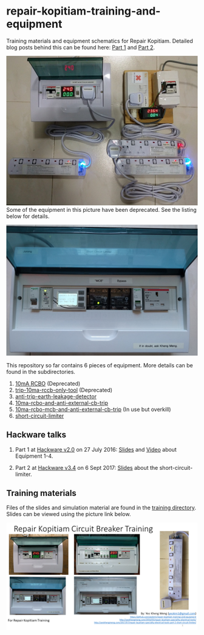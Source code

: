 # repair-kopitiam-training-and-equipment
Training materials and equipment schematics for Repair Kopitiam. Detailed blog posts behind this can be found here: [Part 1](http://yeokhengmeng.com/2016/05/repair-kopitiam-speciality-electrical-tools/) and [Part 2](http://yeokhengmeng.com/2017/07/repair-kopitiam-specialty-electrical-tools-part-2-short-circuit-limiter/).

<a href="https://raw.githubusercontent.com/yeokm1/repair-kopitiam-training-and-equipment/master/rk-equip-overview-original.jpg"><img src="rk-equip-overview-small.jpg"></a>
Some of the equipment in this picture have been deprecated. See the listing below for details.

![Screen](short-circuit-limiter/images/scl-prod-front.jpg)

This repository so far contains 6 pieces of equipment. More details can be found in the subdirectories.

1. [10mA RCBO](10ma-rcbo) (Deprecated)
2. [trip-10ma-rccb-only-tool](trip-10ma-rccb-only-tool) (Deprecated)
3. [anti-trip-earth-leakage-detector](anti-trip-earth-leakage-detector)
4. [10ma-rcbo-and-anti-external-cb-trip](10ma-rcbo-and-anti-external-cb-trip)
5. [10ma-rcbo-mcb-and-anti-external-cb-trip](10ma-rcbo-mcb-and-anti-external-cb-trip) (In use but overkill)
6. [short-circuit-limiter](short-circuit-limiter)

## Hackware talks

1. Part 1 at [Hackware v2.0](https://www.facebook.com/events/481593632030061/) on 27 July 2016: [Slides](http://www.slideshare.net/yeokm1/repair-kopitiam-specialty-electrical-equipment) and [Video](http://www.youtube.com/watch?v=OkuFtGhXB7U) about Equipment 1-4.

2. Part 2 at [Hackware v3.4](https://www.facebook.com/events/261629434317053/) on 6 Sept 2017: [Slides](https://www.slideshare.net/yeokm1/repair-kopitiam-specialty-tools-part-2-short-circuit-limiter) about the short-circuit-limiter.

## Training materials

Files of the slides and simulation material are found in the [training directory](training). Slides can be viewed using the picture link below.

[![Circuit breaker slides on slideshare](training/cb-first-slide.png)](http://www.slideshare.net/yeokm1/repair-kopitiam-circuit-breaker-training)
